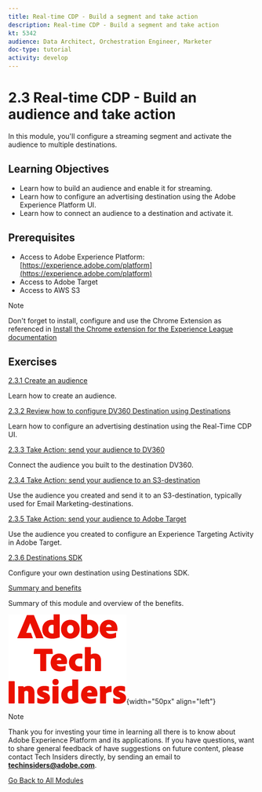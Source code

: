 ```yaml
---
title: Real-time CDP - Build a segment and take action
description: Real-time CDP - Build a segment and take action
kt: 5342
audience: Data Architect, Orchestration Engineer, Marketer
doc-type: tutorial
activity: develop
---
```

# 2.3 Real-time CDP - Build an audience and take action

In this module, you'll configure a streaming segment and activate the audience to multiple destinations.

## Learning Objectives

- Learn how to build an audience and enable it for streaming.
- Learn how to configure an advertising destination using the Adobe Experience Platform UI.
- Learn how to connect an audience to a destination and activate it.

## Prerequisites

- Access to Adobe Experience Platform: [https://experience.adobe.com/platform](https://experience.adobe.com/platform)
- Access to Adobe Target
- Access to AWS S3

>[!NOTE]
>
>Don't forget to install, configure and use the Chrome Extension as referenced in [Install the Chrome extension for the Experience League documentation](../../../getting-started/gettingstarted/ex1.md)

## Exercises

[2.3.1 Create an audience](./ex1.md)

Learn how to create an audience.

[2.3.2 Review how to configure DV360 Destination using Destinations](./ex2.md)

Learn how to configure an advertising destination using the Real-Time CDP UI.

[2.3.3 Take Action: send your audience to DV360](./ex3.md)

Connect the audience you built to the destination DV360.

[2.3.4 Take Action: send your audience to an S3-destination](./ex4.md)

Use the audience you created and send it to an S3-destination, typically used for Email Marketing-destinations.

[2.3.5 Take Action: send your audience to Adobe Target](./ex5.md)

Use the audience you created to configure an Experience Targeting Activity in Adobe Target.

[2.3.6 Destinations SDK](./ex6.md)

Configure your own destination using Destinations SDK.

[Summary and benefits](./summary.md)

Summary of this module and overview of the benefits.

![Tech Insiders](./../../../../assets/images/techinsiders.png){width="50px" align="left"}

>[!NOTE]
>
>Thank you for investing your time in learning all there is to know about Adobe Experience Platform and its applications. If you have questions, want to share general feedback of have suggestions on future content, please contact Tech Insiders directly, by sending an email to **techinsiders@adobe.com**.

[Go Back to All Modules](./../../../../overview.md)

